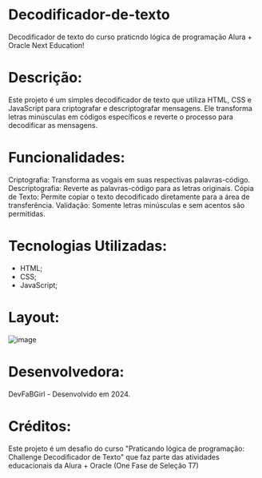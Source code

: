 # Decodificador-de-texto
Decodificador de texto do curso praticndo lógica de programação Alura + Oracle Next Education!

# Descrição:
Este projeto é um simples decodificador de texto que utiliza HTML, CSS e JavaScript para criptografar e descriptografar mensagens. 
Ele transforma letras minúsculas em códigos específicos e reverte o processo para decodificar as mensagens.

# Funcionalidades:
Criptografia: Transforma as vogais em suas respectivas palavras-código.
Descriptografia: Reverte as palavras-código para as letras originais.
Cópia de Texto: Permite copiar o texto decodificado diretamente para a área de transferência.
Validação: Somente letras minúsculas e sem acentos são permitidas.

# Tecnologias Utilizadas:
- HTML;
- CSS;
- JavaScript;

# Layout:
![image](https://github.com/user-attachments/assets/0e981cd6-b733-4117-b036-59364099c824)


# Desenvolvedora:
DevFaBGirl - Desenvolvido em 2024.

# Créditos:
Este projeto é um desafio do curso "Praticando lógica de programação: Challenge Decodificador de Texto" que faz parte das atividades educacionais da Alura + Oracle (One Fase de Seleção T7)

